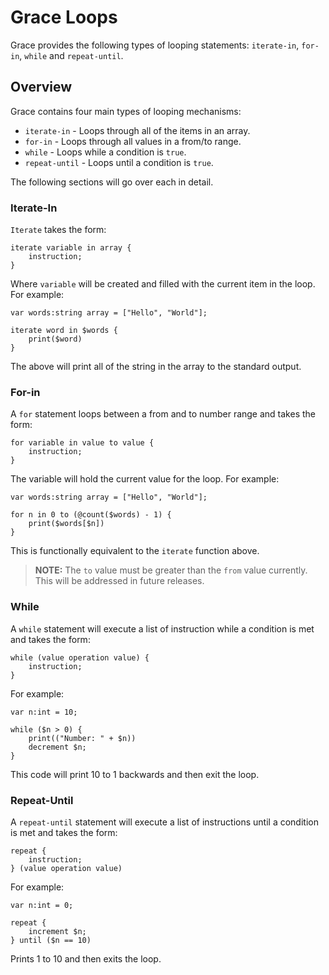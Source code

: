 # Grace Loops

Grace provides the following types of looping statements: `iterate-in`, `for-in`, `while` and `repeat-until`.

## Overview

Grace contains four main types of looping mechanisms:

* `iterate-in` - Loops through all of the items in an array.
* `for-in` - Loops through all values in a from/to range.
* `while` - Loops while a condition is `true`.
* `repeat-until` - Loops until a condition is `true`.

The following sections will go over each in detail.

### Iterate-In

`Iterate` takes the form:

```
iterate variable in array {
	instruction;
}
```

Where `variable` will be created and filled with the current item in the loop. For example:

```
var words:string array = ["Hello", "World"];

iterate word in $words {
	print($word)
}
```

The above will print all of the string in the array to the standard output.

### For-in

A `for` statement loops between a from and to number range and takes the form:

```
for variable in value to value {
	instruction;
}
```

The variable will hold the current value for the loop. For example:

```
var words:string array = ["Hello", "World"];

for n in 0 to (@count($words) - 1) {
	print($words[$n])
}
```

This is functionally equivalent to the `iterate` function above.

> **NOTE:** The `to` value must be greater than the `from` value currently. This will be addressed in future releases.

### While

A `while` statement will execute a list of instruction while a condition is met and takes the form:

```
while (value operation value) {
	instruction;
}
```

For example:


```
var n:int = 10;

while ($n > 0) {
	print(("Number: " + $n))
	decrement $n;
}
```

This code will print 10 to 1 backwards and then exit the loop.

### Repeat-Until

A `repeat-until` statement will execute a list of instructions until a condition is met and takes the form:

```
repeat {
	instruction;
} (value operation value)
```

For example:

```
var n:int = 0;

repeat {
	increment $n;
} until ($n == 10)
```

Prints 1 to 10 and then exits the loop.
